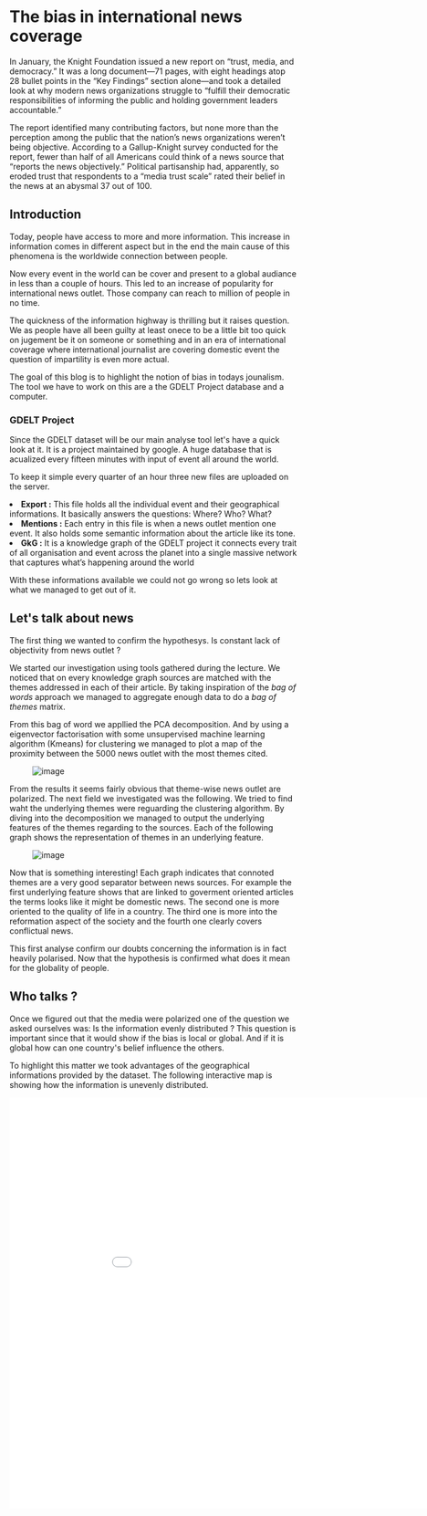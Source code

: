 
<h1> The bias in international news coverage </h1>

<p> In January, the Knight Foundation issued a new report on “trust, media, and democracy.” It was a long document—71 pages, with eight headings atop 28 bullet points in the “Key Findings” section alone—and took a detailed look at why modern news organizations struggle to “fulfill their democratic responsibilities of informing the public and holding government leaders accountable.”</p>

<p> The report identified many contributing factors, but none more than the perception among the public that the nation’s news organizations weren’t being objective. According to a Gallup-Knight survey conducted for the report, fewer than half of all Americans could think of a news source that “reports the news objectively.” Political partisanship had, apparently, so eroded trust that respondents to a “media trust scale” rated their belief in the news at an abysmal 37 out of 100.</p>

<h2> Introduction </h2>

<p>Today, people have access to more and more information. This increase in information comes in different aspect but in the end the main cause of this phenomena is the worldwide connection between people.</p>

<p>Now every event in the world can be cover and present to a global audiance in less than a couple of hours. This led to an increase of popularity for international news outlet. Those company can reach to million of people in no time.</p> 

<p>The quickness of the information highway is thrilling but it raises question. We as people have all been guilty at least onece to be a little bit too quick on jugement be it on someone or something and in an era of international coverage where international journalist are covering domestic event the question of impartility is even more actual.</p> 

<p>The goal of this blog is to highlight the notion of bias in todays jounalism. The tool we have to work on this are a the GDELT Project database and a computer.</p>

<h3> GDELT Project </h3> 

<p>Since the GDELT dataset will be our main analyse tool let's have a quick look at it. It is a project maintained by google. A huge database that is acualized every fifteen minutes with input of event all around the world.</p>

<p>To keep it simple every quarter of an hour three new files are uploaded on the server.</p> 

<li> <b>Export :</b> This file holds all the individual event and their geographical informations. It basically answers the questions: Where? Who? What? </li>

<li> <b>Mentions :</b> Each entry in this file is when a news outlet mention one event. It also holds some semantic information about the article like its tone. </li>

<li> <b>GkG :</b> It is a knowledge graph of the GDELT project  it connects every trait of all organisation and event across the planet into a single massive network that captures what’s happening around the world </li>

<p>With these informations available we could not go wrong so lets look at what we managed to get out of it.</p> 

<h2> Let's talk about news </h2>

<p>The first thing we wanted to confirm the hypothesys. Is constant lack of objectivity from news outlet ?</p>

<p>We started our investigation using tools gathered during the lecture. We noticed that on every knowledge graph sources are matched with the themes addressed in each of their article. By taking inspiration of the <i>bag of words</i> approach we managed to aggregate enough data to do a <i>bag of themes</i> matrix.</p>

<p>From this bag of word we appllied the PCA decomposition. And by using a eigenvector factorisation with some unsupervised machine learning algorithm (Kmeans) for clustering we managed to plot a map of the proximity between the 5000 news outlet with the most themes cited. </p>

<figure>
 	<img src="{{ site.baseurl }}/assets/clusters.png" alt="image">
</figure>

<p>From the results it seems fairly obvious that theme-wise news outlet are polarized. The next field we investigated was the following. We tried to find waht the underlying themes were reguarding the clustering algorithm. By diving into the decomposition we managed to output the underlying features of the themes regarding to the sources. Each of the following graph shows the representation of themes in an underlying feature.</p>

<figure>
	<img src="{{ site.baseurl }}/assets/theme01.png" alt="image">
</figure>

<p>Now that is something interesting! Each graph indicates that connoted themes are a very good separator between news sources. For example the first underlying feature shows that are linked to goverment oriented articles the terms looks like it might be domestic news. The second one is more oriented to the quality of life in a country. The third one is more into the reformation aspect of the society and the fourth one clearly covers conflictual news.</p>

<p>This first analyse confirm our doubts concerning the information is in fact heavily polarised. Now that the hypothesis is confirmed what does it mean for the globality of people.</p>

<h2>Who talks ?</h2>

<p>Once we figured out that the media were polarized one of the question we asked ourselves was: Is the information evenly distributed ? This question is important since that it would show if the bias is local or global. And if it is global how can one country's belief influence the others.</p> 

<p>To highlight this matter we took advantages of the geographical informations provided by the dataset. The following interactive map is showing how the information is unevenly distributed. </p>

<iframe src="./assets/plot_high_2.html" frameborder="0" scrolling="no" height="720" width="960"></iframe>



